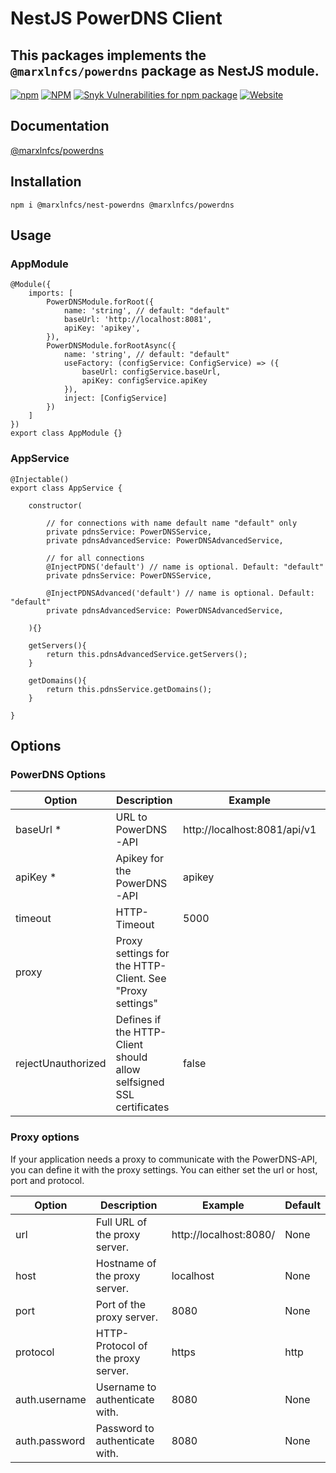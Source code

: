 # NestJS PowerDNS Client

## This packages implements the `@marxlnfcs/powerdns` package as NestJS module.

[![npm](https://ico.y.gy/npm/dm/@marxlnfcs/nest-powerdns?style=flat-square&logo=npm)](https://www.npmjs.com/package/@marxlnfcs/nest-powerdns)
[![NPM](https://ico.y.gy/npm/l/@marxlnfcs/nest-powerdns?style=flat-square&color=brightgreen)](https://www.npmjs.com/package/@marxlnfcs/nest-powerdns)
[![Snyk Vulnerabilities for npm package](https://ico.y.gy/snyk/vulnerabilities/npm/@marxlnfcs/nest-powerdns?style=flat-square&logo=snyk)](https://snyk.io/test/npm/@marxlnfcs/nest-powerdns)
[![Website](https://ico.y.gy/website?down_color=red&down_message=offline&label=repository&up_color=success&up_message=online&url=https%3A%2F%2Fgithub.com%2Fmarxlnfcs%2Fpowerdns&style=flat-square&logo=github)](https://github.com/marxlnfcs/powerdns)

## Documentation
[@marxlnfcs/powerdns](https://github.com/marxlnfcs/powerdns)

## Installation
```
npm i @marxlnfcs/nest-powerdns @marxlnfcs/powerdns
```

## Usage
### AppModule
```
@Module({
    imports: [
        PowerDNSModule.forRoot({
            name: 'string', // default: "default"
            baseUrl: 'http://localhost:8081',
            apiKey: 'apikey',
        }),
        PowerDNSModule.forRootAsync({
            name: 'string', // default: "default"
            useFactory: (configService: ConfigService) => ({
                baseUrl: configService.baseUrl,
                apiKey: configService.apiKey
            }),
            inject: [ConfigService]
        })
    ]
})
export class AppModule {}

```

### AppService
```
@Injectable()
export class AppService {

    constructor(
    
        // for connections with name default name "default" only
        private pdnsService: PowerDNSService,
        private pdnsAdvancedService: PowerDNSAdvancedService,
        
        // for all connections
        @InjectPDNS('default') // name is optional. Default: "default"
        private pdnsService: PowerDNSService,
        
        @InjectPDNSAdvanced('default') // name is optional. Default: "default"
        private pdnsAdvancedService: PowerDNSAdvancedService,
        
    ){}
   
    getServers(){
        return this.pdnsAdvancedService.getServers();
    }
   
    getDomains(){
        return this.pdnsService.getDomains();
    }
   
}

```

## Options
### PowerDNS Options
| Option               | Description                                                             | Example                      | Default |
|----------------------|-------------------------------------------------------------------------|------------------------------|---------|
| baseUrl *            | URL to PowerDNS-API                                                     | http://localhost:8081/api/v1 | None    |
| apiKey *             | Apikey for the PowerDNS-API                                             | apikey                       | None    |
| timeout              | HTTP-Timeout                                                            | 5000                         | 5000    |
| proxy                | Proxy settings for the HTTP-Client. See "Proxy settings"                |                              |         |
| rejectUnauthorized   | Defines if the HTTP-Client should allow selfsigned SSL certificates     | false                        | false   |

### Proxy options
If your application needs a proxy to communicate with the PowerDNS-API, you can define it with the proxy settings.
You can either set the url or host, port and protocol.

| Option        | Description                        | Example                | Default |
|---------------|------------------------------------|------------------------|---------|
| url           | Full URL of the proxy server.      | http://localhost:8080/ | None    |
| host          | Hostname of the proxy server.      | localhost              | None    |
| port          | Port of the proxy server.          | 8080                   | None    |
| protocol      | HTTP-Protocol of the proxy server. | https                  | http    |
| auth.username | Username to authenticate with.     | 8080                   | None    |
| auth.password | Password to authenticate with.     | 8080                   | None    |